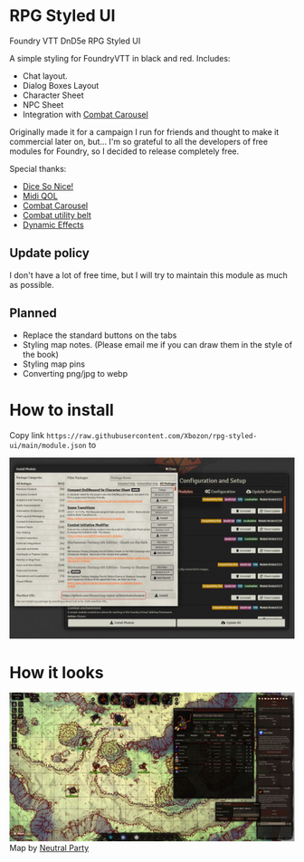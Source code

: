 # RPG Styled UI
Foundry VTT DnD5e RPG Styled UI

A simple styling for FoundryVTT in black and red. Includes:
- Chat layout.
- Dialog Boxes Layout
- Character Sheet
- NPC Sheet
- Integration with [Combat Carousel](https://github.com/death-save/combat-carousel-public)

Originally made it for a campaign I run for friends and thought to make it commercial later on, but...
I'm so grateful to all the developers of free modules for Foundry, so I decided to release completely free. 

Special thanks:

- [Dice So Nice!](https://gitlab.com/riccisi/foundryvtt-dice-so-nice)
- [Midi QOL](https://gitlab.com/tposney/midi-qol)
- [Combat Carousel](https://github.com/death-save/combat-carousel-public)
- [Combat utility belt](https://github.com/death-save/combat-utility-belt)
- [Dynamic Effects](https://gitlab.com/tposney/dae)

## Update policy
I don't have a lot of free time, but I will try to maintain this module as much as possible.

## Planned

- Replace the standard buttons on the tabs
- Styling map notes. (Please email me if you can draw them in the style of the book)
- Styling map pins
- Converting png/jpg to webp

# How to install
Copy link ```https://raw.githubusercontent.com/Xbozon/rpg-styled-ui/main/module.json``` to

![alt text](install.jpg "Title")

# How it looks

![alt text](example.jpg "Title")
Map by [Neutral Party](https://www.patreon.com/neutralparty)